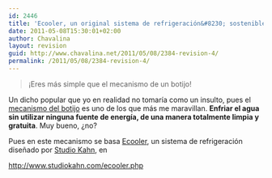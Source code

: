 ```yaml
---
id: 2446
title: 'Ecooler, un original sistema de refrigeración&#8230; sostenible'
date: 2011-05-08T15:30:01+02:00
author: Chavalina
layout: revision
guid: http://www.chavalina.net/2011/05/08/2384-revision-4/
permalink: /2011/05/08/2384-revision-4/
---
```

> ¡Eres más simple que el mecanismo de un botijo!

Un dicho popular que yo en realidad no tomaría como un insulto, pues el <a href="http://es.wikipedia.org/wiki/Botijo" target="_blank">mecanismo del botijo</a> es uno de los que más me maravillan. **Enfriar el agua sin utilizar ninguna fuente de energía, de una manera totalmente limpia y gratuita**. Muy bueno, ¿no?

Pues en este mecanismo se basa <a href="http://ecooler.yolasite.com/" target="_blank">Ecooler</a>, un sistema de refrigeración diseñado por <a href="http://www.studiokahn.com/" target="_blank">Studio Kahn</a>, en

http://www.studiokahn.com/ecooler.php